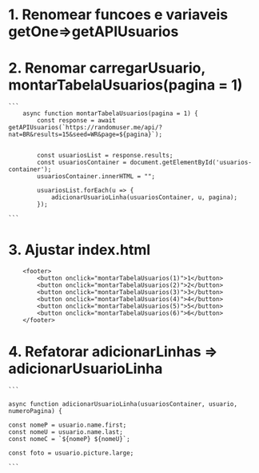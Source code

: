 # 1. Renomear funcoes e variaveis getOne=>getAPIUsuarios
# 2. Renomar carregarUsuario, montarTabelaUsuarios(pagina = 1)
    ```
        async function montarTabelaUsuarios(pagina = 1) {
            const response = await getAPIUsuarios(`https://randomuser.me/api/?nat=BR&results=15&seed=WR&page=${pagina}`);


            const usuariosList = response.results;
            const usuariosContainer = document.getElementById('usuarios-container');
            usuariosContainer.innerHTML = "";

            usuariosList.forEach(u => {
                adicionarUsuarioLinha(usuariosContainer, u, pagina);
            });

    ```
# 3. Ajustar index.html
```
    <footer>
        <button onclick="montarTabelaUsuarios(1)">1</button>
        <button onclick="montarTabelaUsuarios(2)">2</button>
        <button onclick="montarTabelaUsuarios(3)">3</button>
        <button onclick="montarTabelaUsuarios(4)">4</button>
        <button onclick="montarTabelaUsuarios(5)">5</button>
        <button onclick="montarTabelaUsuarios(6)">6</button>
    </footer>
```

# 4. Refatorar adicionarLinhas => adicionarUsuarioLinha
    ```

    async function adicionarUsuarioLinha(usuariosContainer, usuario, numeroPagina) {
    
    const nomeP = usuario.name.first;
    const nomeU = usuario.name.last;
    const nomeC = `${nomeP} ${nomeU}`;

    const foto = usuario.picture.large;
   
    ```